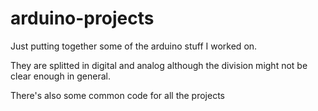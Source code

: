 # arduino-projects
Just putting together some of the arduino stuff I worked on.

They are splitted in digital and analog although the division might not be
clear enough in general.

There's also some common code for all the projects
